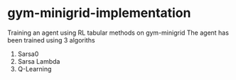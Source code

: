 # gym-minigrid-implementation
Training an agent using RL tabular methods on gym-minigrid
The agent has been trained using 3 algoriths
  1. Sarsa0
  2. Sarsa Lambda
  3. Q-Learning
  
